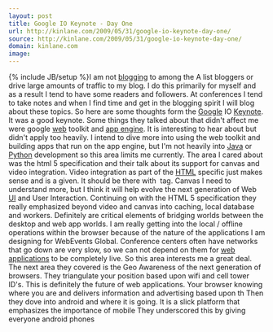 ```yaml
---
layout: post
title: Google IO Keynote - Day One
url: http://kinlane.com/2009/05/31/google-io-keynote-day-one/
source: http://kinlane.com/2009/05/31/google-io-keynote-day-one/
domain: kinlane.com
image: 
---
```

{% include JB/setup %}I am not <a class="zem_slink" title="Blog" rel="wikipedia" href="http://en.wikipedia.org/wiki/Blog">blogging</a> to among the A list bloggers or drive large amounts of traffic to my blog. I do this primarily for myself and as a result I tend to have some readers and followers. At conferences I tend to take notes and when I find time and get in the blogging spirit I will blog about these topics. So here are some thoughts form the <a class="zem_slink" title="Google" rel="homepage" href="http://google.com">Google</a> IO <a class="zem_slink" title="Keynote (presentation software)" rel="homepage" href="http://www.apple.com/iwork/keynote/">Keynote</a>. It was a good keynote. Some things they talked about that didn't affect me were google <a class="zem_slink" title="Web browser" rel="wikipedia" href="http://en.wikipedia.org/wiki/Web_browser">web</a> toolkit and <a class="zem_slink" title="Google App Engine" rel="homepage" href="http://code.google.com/appengine/">app engine</a>. It is interesting to hear about but didn't apply too heavily. I intend to dive more into using the web toolkit and building apps that run on the app engine, but I'm not heavily into <a class="zem_slink" title="Java (software platform)" rel="homepage" href="http://java.sun.com">Java</a> or <a class="zem_slink" title="Python (programming language)" rel="homepage" href="http://www.python.org/">Python</a> development so this area limits me currently. The area I cared about was the html 5 specification and their talk about its support for canvas and video integration. Video integration as part of the <a class="zem_slink" title="HTML" rel="wikipedia" href="http://en.wikipedia.org/wiki/HTML">HTML</a> specific just makes sense and is a given. It should be there with <img alt="" /> tag. Canvas I need to understand more, but I think it will help evolve the next generation of Web <a class="zem_slink" title="User interface" rel="wikipedia" href="http://en.wikipedia.org/wiki/User_interface">UI</a> and User Interaction. Continuing on with the HTML 5 specification they really emphasized beyond video and canvas into caching, local database and workers. Definitely are critical elements of bridging worlds between the desktop and web app worlds. I am really getting into the local / offline operations within the browser because of the nature of the applications I am designing for WebEvents Global. Conference centers often have networks that go down are very slow, so we can not depend on them for <a class="zem_slink" title="Web application" rel="wikipedia" href="http://en.wikipedia.org/wiki/Web_application">web applications</a> to be completely live. So this area interests me a great deal. The next area they covered is the Geo Awareness of the next generation of browsers. They triangulate your position based upon wifi and cell tower ID's. This is definitely the future of web applications. Your browser knowing where you are and delivers information and advertising based upon th Then they dove into android and where it is going. It is a slick platform that emphasizes the importance of mobile They underscored this by giving everyone android phones